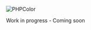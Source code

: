 ![PHPColor](https://github.com/phpcolor/.github-private/assets/1359581/24310415-289c-41ad-911c-efa937307a87)


Work in progress - Coming soon
